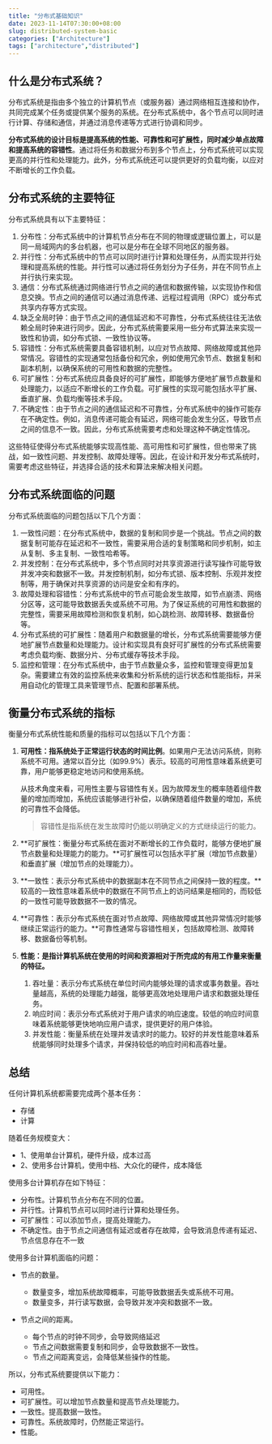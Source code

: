```yaml
---
title: "分布式基础知识"
date: 2023-11-14T07:30:00+08:00
slug: distributed-system-basic
categories: ["Architecture"]
tags: ["architecture","distributed"]
---
```


## 什么是分布式系统？

分布式系统是指由多个独立的计算机节点（或服务器）通过网络相互连接和协作，共同完成某个任务或提供某个服务的系统。在分布式系统中，各个节点可以同时进行计算、存储和通信，并通过消息传递等方式进行协调和同步。

**分布式系统的设计目标是提高系统的性能、可靠性和可扩展性，同时减少单点故障和提高系统的容错性**。通过将任务和数据分布到多个节点上，分布式系统可以实现更高的并行性和处理能力。此外，分布式系统还可以提供更好的负载均衡，以应对不断增长的工作负载。

## 分布式系统的主要特征

分布式系统具有以下主要特征：

1. 分布性：分布式系统中的计算机节点分布在不同的物理或逻辑位置上，可以是同一局域网内的多台机器，也可以是分布在全球不同地区的服务器。
2. 并行性：分布式系统中的节点可以同时进行计算和处理任务，从而实现并行处理和提高系统的性能。并行性可以通过将任务划分为子任务，并在不同节点上并行执行来实现。
3. 通信：分布式系统通过网络进行节点之间的通信和数据传输，以实现协作和信息交换。节点之间的通信可以通过消息传递、远程过程调用（RPC）或分布式共享内存等方式实现。
4. 缺乏全局时钟：由于节点之间的通信延迟和不可靠性，分布式系统往往无法依赖全局时钟来进行同步。因此，分布式系统需要采用一些分布式算法来实现一致性和协调，如分布式锁、一致性协议等。
5. 容错性：分布式系统需要具备容错机制，以应对节点故障、网络故障或其他异常情况。容错性的实现通常包括备份和冗余，例如使用冗余节点、数据复制和副本机制，以确保系统的可用性和数据的完整性。
6. 可扩展性：分布式系统应具备良好的可扩展性，即能够方便地扩展节点数量和处理能力，以适应不断增长的工作负载。可扩展性的实现可能包括水平扩展、垂直扩展、负载均衡等技术手段。
7. 不确定性：由于节点之间的通信延迟和不可靠性，分布式系统中的操作可能存在不确定性。例如，消息传递可能会有延迟，网络可能会发生分区，导致节点之间的信息不一致。因此，分布式系统需要考虑和处理这种不确定性情况。

这些特征使得分布式系统能够实现高性能、高可用性和可扩展性，但也带来了挑战，如一致性问题、并发控制、故障处理等。因此，在设计和开发分布式系统时，需要考虑这些特征，并选择合适的技术和算法来解决相关问题。

## 分布式系统面临的问题

分布式系统面临的问题包括以下几个方面：

1. 一致性问题：在分布式系统中，数据的复制和同步是一个挑战。节点之间的数据复制可能存在延迟和不一致性，需要采用合适的复制策略和同步机制，如主从复制、多主复制、一致性哈希等。
2. 并发控制：在分布式系统中，多个节点同时对共享资源进行读写操作可能导致并发冲突和数据不一致。并发控制机制，如分布式锁、版本控制、乐观并发控制等，用于确保对共享资源的访问是安全和有序的。
3. 故障处理和容错性：分布式系统中的节点可能会发生故障，如节点崩溃、网络分区等，这可能导致数据丢失或系统不可用。为了保证系统的可用性和数据的完整性，需要采用故障检测和恢复机制，如心跳检测、故障转移、数据备份等。
4. 分布式系统的可扩展性：随着用户和数据量的增长，分布式系统需要能够方便地扩展节点数量和处理能力。设计和实现具有良好可扩展性的分布式系统需要考虑负载均衡、数据分片、分布式缓存等技术手段。
5. 监控和管理：在分布式系统中，由于节点数量众多，监控和管理变得更加复杂。需要建立有效的监控系统来收集和分析系统的运行状态和性能指标，并采用自动化的管理工具来管理节点、配置和部署系统。

## 衡量分布式系统的指标

衡量分布式系统性能和质量的指标可以包括以下几个方面：

1. **可用性：指系统处于正常运行状态的时间比例**。如果用户无法访问系统，则称系统不可用。通常以百分比（如99.9%）表示。较高的可用性意味着系统更可靠，用户能够更稳定地访问和使用系统。

   从技术角度来看，可用性主要与容错性有关。因为故障发生的概率随着组件数量的增加而增加，系统应该能够进行补偿，以确保随着组件数量的增加，系统的可靠性不会降低。

   > 容错性是指系统在发生故障时仍能以明确定义的方式继续运行的能力。

2. **可扩展性：衡量分布式系统在面对不断增长的工作负载时，能够方便地扩展节点数量和处理能力的能力。**可扩展性可以包括水平扩展（增加节点数量）和垂直扩展（增加节点的处理能力）。

3. **一致性：表示分布式系统中的数据副本在不同节点之间保持一致的程度。**较高的一致性意味着系统中的数据在不同节点上的访问结果是相同的，而较低的一致性可能导致数据不一致的情况。

4. **可靠性：表示分布式系统在面对节点故障、网络故障或其他异常情况时能够继续正常运行的能力。**可靠性通常与容错性相关，包括故障检测、故障转移、数据备份等机制。

5. **性能：是指计算机系统在使用的时间和资源相对于所完成的有用工作量来衡量的特征。**

   1. 吞吐量：表示分布式系统在单位时间内能够处理的请求或事务数量。吞吐量越高，系统的处理能力越强，能够更高效地处理用户请求和数据处理任务。
   2. 响应时间：表示分布式系统对于用户请求的响应速度。较低的响应时间意味着系统能够更快地响应用户请求，提供更好的用户体验。
   3. 并发性能：衡量系统在处理并发请求时的能力。较好的并发性能意味着系统能够同时处理多个请求，并保持较低的响应时间和高吞吐量。



## 总结

任何计算机系统都需要完成两个基本任务：

- 存储
- 计算

随着任务规模变大：

- 1、使用单台计算机，硬件升级，成本过高
- 2、使用多台计算机，使用中档、大众化的硬件，成本降低

使用多台计算机存在如下特征：

- 分布性。计算机节点分布在不同的位置。
- 并行性。计算机节点可以同时进行计算和处理任务。
- 可扩展性：可以添加节点，提高处理能力。
- 不确定性。由于节点之间通信有延迟或者存在故障，会导致消息传递有延迟、节点信息存在不一致

使用多台计算机面临的问题：

- 节点的数量。
  - 数量变多，增加系统故障概率，可能导致数据丢失或系统不可用。
  - 数量变多，并行读写数据，会导致并发冲突和数据不一致。

- 节点之间的距离。
  - 每个节点的时钟不同步，会导致网络延迟
  - 节点之间数据需要复制和同步，会导致数据不一致性。
  - 节点之间距离变远，会降低某些操作的性能。

所以，分布式系统要提供以下能力：

- 可用性。
- 可扩展性。可以增加节点数量和提高节点处理能力。
- 一致性。提高数据一致性。
- 可靠性。系统故障时，仍然能正常运行。
- 性能。
